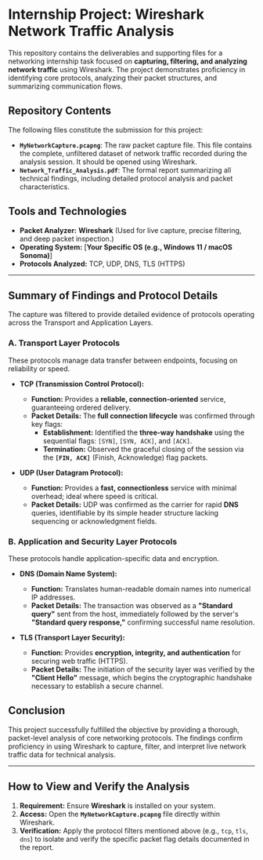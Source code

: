 # Internship Project: Wireshark Network Traffic Analysis

This repository contains the deliverables and supporting files for a networking internship task focused on **capturing, filtering, and analyzing network traffic** using Wireshark. The project demonstrates proficiency in identifying core protocols, analyzing their packet structures, and summarizing communication flows.


## Repository Contents

The following files constitute the submission for this project:
* **`MyNetworkCapture.pcapng`**: The raw packet capture file. This file contains the complete, unfiltered dataset of network traffic recorded during the analysis session. It should be opened using Wireshark.
* **`Network_Traffic_Analysis.pdf`**: The formal report summarizing all technical findings, including detailed protocol analysis and packet characteristics.


##  Tools and Technologies

* **Packet Analyzer:** **Wireshark** (Used for live capture, precise filtering, and deep packet inspection.)
* **Operating System:** [**Your Specific OS (e.g., Windows 11 / macOS Sonoma)**]
* **Protocols Analyzed:** TCP, UDP, DNS, TLS (HTTPS)

---

## Summary of Findings and Protocol Details

The capture was filtered to provide detailed evidence of protocols operating across the Transport and Application Layers.

### A. Transport Layer Protocols

These protocols manage data transfer between endpoints, focusing on reliability or speed.

* **TCP (Transmission Control Protocol):**
    * **Function:** Provides a **reliable, connection-oriented** service, guaranteeing ordered delivery.
    * **Packet Details:** The **full connection lifecycle** was confirmed through key flags:
        * **Establishment:** Identified the **three-way handshake** using the sequential flags: `[SYN]`, `[SYN, ACK]`, and `[ACK]`.
        * **Termination:** Observed the graceful closing of the session via the **`[FIN, ACK]`** (Finish, Acknowledge) flag packets.

* **UDP (User Datagram Protocol):**
    * **Function:** Provides a **fast, connectionless** service with minimal overhead; ideal where speed is critical.
    * **Packet Details:** UDP was confirmed as the carrier for rapid **DNS** queries, identifiable by its simple header structure lacking sequencing or acknowledgment fields.

### B. Application and Security Layer Protocols

These protocols handle application-specific data and encryption.

* **DNS (Domain Name System):**
    * **Function:** Translates human-readable domain names into numerical IP addresses.
    * **Packet Details:** The transaction was observed as a **"Standard query"** sent from the host, immediately followed by the server's **"Standard query response,"** confirming successful name resolution.

* **TLS (Transport Layer Security):**
    * **Function:** Provides **encryption, integrity, and authentication** for securing web traffic (HTTPS).
    * **Packet Details:** The initiation of the security layer was verified by the **"Client Hello"** message, which begins the cryptographic handshake necessary to establish a secure channel.


## Conclusion

This project successfully fulfilled the objective by providing a thorough, packet-level analysis of core networking protocols. The findings confirm proficiency in using Wireshark to capture, filter, and interpret live network traffic data for technical analysis.

---

## How to View and Verify the Analysis

1.  **Requirement:** Ensure **Wireshark** is installed on your system.
2.  **Access:** Open the **`MyNetworkCapture.pcapng`** file directly within Wireshark.
3.  **Verification:** Apply the protocol filters mentioned above (e.g., `tcp`, `tls`, `dns`) to isolate and verify the specific packet flag details documented in the report.
